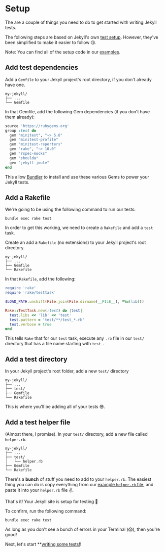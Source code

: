 # Setup

The are a couple of things you need to do to get started with writing Jekyll tests.

The following steps are based on Jekyll's own [test setup](https://github.com/jekyll/jekyll/tree/master/test). However, they've been simplified to make it easier to follow 😘.

Note: You can find all of the setup code in our [examples](https://github.com/helpscout/jekyll-joule/tree/master/example).

## Add test dependencies

Add a `Gemfile` to your Jekyll project's root directory, if you don't already have one.

```shell
my-jekyll/
├── ...
└── Gemfile
```

In that Gemfile, add the following Gem dependencies (if you don't have them already):

```ruby
source 'https://rubygems.org'
group :test do
  gem "minitest", "~> 5.8"
  gem "minitest-profile"
  gem "minitest-reporters"
  gem "rake", "~> 10.0"
  gem "rspec-mocks"
  gem "shoulda"
  gem "jekyll-joule"
end
```

This allow [Bundler](http://bundler.io/) to install and use these various Gems to power your Jekyll tests.


## Add a Rakefile

We're going to be using the following command to run our tests:

`bundle exec rake test` 

In order to get this working, we need to create a `Rakefile` and add a `test` task.

Create an add a `Rakefile` (no extensions) to your Jekyll project's root directory.

```shell
my-jekyll/
├── ...
├── Gemfile
└── Rakefile
```

In that `Rakefile`, add the following:

```ruby
require 'rake'
require 'rake/testtask'

$LOAD_PATH.unshift(File.join(File.dirname(__FILE__), *%w[lib]))

Rake::TestTask.new(:test) do |test|
  test.libs << 'lib' << 'test'
  test.pattern = 'test/**/test_*.rb'
  test.verbose = true
end
```

This tells `Rake` that for our `test` task, execute any `.rb` file in our `test/` directory that has a file name starting with `test_`.


## Add a test directory

In your Jekyll project's root folder, add a new `test/` directory

```shell
my-jekyll/
├── ...
├── test/
├── Gemfile
└── Rakefile
```

This is where you'll be adding all of your tests 😎.


## Add a test helper file

(Almost there, I promise). In your `test/` directory, add a new file called `helper.rb`:

```shell
my-jekyll/
├── ...
├── test/
│   └── helper.rb
├── Gemfile
└── Rakefile
```

There's a **bunch** of stuff you need to add to your `helper.rb`. The easiest thing you can do is copy everything from our [example `helper.rb` file](https://github.com/helpscout/jekyll-joule/blob/master/example/test/helper.rb), and paste it into your `helper.rb` file ✌️.

That's it! Your Jekyll site is setup for testing 🎉

To confirm, run the following command:

`bundle exec rake test`

As long as you don't see a bunch of errors in your Terminal (😱), then you're good!

Next, let's start **[writing some tests!](./writing-tests.md)!
